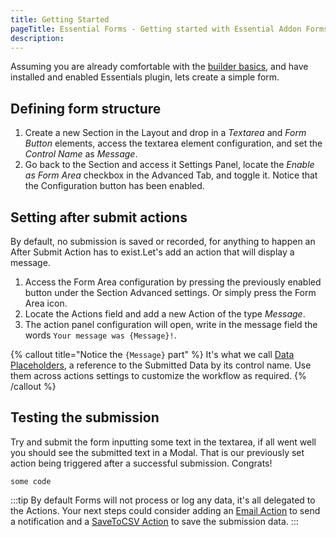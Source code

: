 ```yaml
---
title: Getting Started
pageTitle: Essential Forms - Getting started with Essential Addon Forms for YOOtheme Pro
description:
---
```


Assuming you are already comfortable with the [builder basics](https://yootheme.com/support/yootheme-pro/joomla/page-builder), and have installed and enabled Essentials plugin, lets create a simple form.

## Defining form structure

1. Create a new Section in the Layout and drop in a _Textarea_ and _Form Button_ elements, access the textarea element configuration, and set the _Control Name_ as _Message_.
2. Go back to the Section and access it Settings Panel, locate the _Enable as Form Area_ checkbox in the Advanced Tab, and toggle it. Notice that the Configuration button has been enabled.

## Setting after submit actions

By default, no submission is saved or recorded, for anything to happen an After Submit Action has to exist.Let's add an action that will display a message.

1. Access the Form Area configuration by pressing the previously enabled button under the Section Advanced settings. Or simply press the Form Area icon.
2. Locate the Actions field and add a new Action of the type _Message_.
3. The action panel configuration will open, write in the message field the words `Your message was {Message}!`.

{% callout title="Notice the `{Message}` part" %}
It's what we call [Data Placeholders](./forms/data-placeholders), a reference to the Submitted Data by its control name. Use them across actions settings to customize the workflow as required.
{% /callout %}

## Testing the submission

Try and submit the form inputting some text in the textarea, if all went well you should see the submitted text in a Modal. That is our previously set action being triggered after a successful submission. Congrats!

```shell
some code
```

:::tip
By default Forms will not process or log any data, it's all delegated to the Actions. Your next steps could consider adding an [Email Action](./actions.md#email-action) to send a notification and a [SaveToCSV Action](./actions.md#savetocsv-action) to save the submission data.
:::
